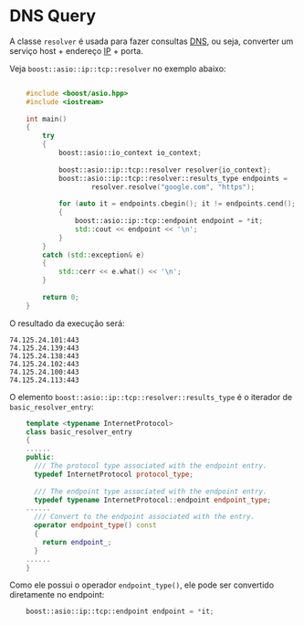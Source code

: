 # DNS Query

A classe `resolver` é usada para fazer consultas [DNS](https://pt.wikipedia.org/wiki/Sistema_de_Nomes_de_Dom%C3%ADnio), ou seja, converter um serviço host + endereço [IP](https://pt.wikipedia.org/wiki/Endere%C3%A7o_IP) + porta.

Veja `boost::asio::ip::tcp::resolver` no exemplo abaixo:

```cpp

	#include <boost/asio.hpp>
	#include <iostream>
	
	int main()
	{
	    try
	    {
	        boost::asio::io_context io_context;
	
	        boost::asio::ip::tcp::resolver resolver{io_context};
	        boost::asio::ip::tcp::resolver::results_type endpoints =
	                resolver.resolve("google.com", "https");
	
	        for (auto it = endpoints.cbegin(); it != endpoints.cend(); it++)
	        {
	            boost::asio::ip::tcp::endpoint endpoint = *it;
	            std::cout << endpoint << '\n';
	        }
	    }
	    catch (std::exception& e)
	    {
	        std::cerr << e.what() << '\n';
	    }
	
	    return 0;
	}
```

O resultado da execução será:   

	74.125.24.101:443
	74.125.24.139:443
	74.125.24.138:443
	74.125.24.102:443
	74.125.24.100:443
	74.125.24.113:443

O elemento `boost::asio::ip::tcp::resolver::results_type` é o iterador de `basic_resolver_entry`: 

```cpp
	template <typename InternetProtocol>
	class basic_resolver_entry
	{
	......
	public:
	  /// The protocol type associated with the endpoint entry.
	  typedef InternetProtocol protocol_type;
	
	  /// The endpoint type associated with the endpoint entry.
	  typedef typename InternetProtocol::endpoint endpoint_type;
	......
	  /// Convert to the endpoint associated with the entry.
	  operator endpoint_type() const
	  {
	    return endpoint_;
	  }
	......
	}
```
Como ele possui o operador `endpoint_type()`, ele pode ser convertido diretamente no endpoint:

```cpp
	boost::asio::ip::tcp::endpoint endpoint = *it;
```